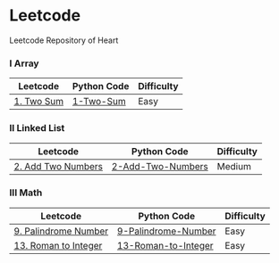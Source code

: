 # Leetcode
Leetcode Repository of Heart

### I Array
|Leetcode|Python Code|Difficulty
|---|---|---
|[1. Two Sum](https://leetcode.com/problems/two-sum/)|[1-Two-Sum](https://github.com/heartnoxill/Leetcode/blob/main/Code/1-Two_Sum.py)|Easy

### II Linked List
|Leetcode|Python Code|Difficulty
|---|---|---
|[2. Add Two Numbers](https://leetcode.com/problems/add-two-numbers/)|[2-Add-Two-Numbers](https://github.com/heartnoxill/Leetcode/blob/main/Code/2-Add-Two-Numbers.py)|Medium

### III Math
|Leetcode|Python Code|Difficulty
|---|---|---
|[9. Palindrome Number](https://leetcode.com/problems/palindrome-number/)|[9-Palindrome-Number](https://github.com/heartnoxill/Leetcode/blob/main/Code/9-Palindrome-Number.py)|Easy
|[13. Roman to Integer](https://leetcode.com/problems/roman-to-integer/)|[13-Roman-to-Integer](https://github.com/heartnoxill/Leetcode/blob/main/Code/13-Roman-to-Integer.py)|Easy